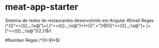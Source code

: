 # meat-app-starter
Sistema de redes de restaurantes desenvolvido em Angular
#Email Regex
/^(([^<>()\[\]\.,;:\s@\"]+(\.[^<>()\[\]\.,;:\s@\"]+)*)|(\".+\"))@(([^<>()[\]\.,;:\s@\"]+\.)+[^<>()[\]\.,;:\s@\"]{2,})$/i

#Number Regex
/^[0-9]*$/

